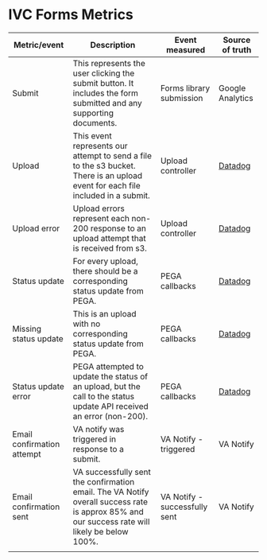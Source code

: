 # IVC Forms Metrics
| Metric/event               | Description                                                  | Event measured                | Source of truth  |
|----------------------------|--------------------------------------------------------------|-------------------------------|------------------|
| Submit                     | This represents the user clicking the submit button. It includes the form submitted and any supporting documents. | Forms library submission      | Google Analytics |
| Upload                     | This event represents our attempt to send a file to the s3 bucket. There is an upload event for each file included in a submit. | Upload controller             | [Datadog](https://vagov.ddog-gov.com/dashboard/zsa-453-at7/ivc-champva-forms)          |
| Upload error               | Upload errors represent each non-200 response to an upload attempt that is received from s3. | Upload controller             | [Datadog](https://vagov.ddog-gov.com/dashboard/zsa-453-at7/ivc-champva-forms)          |
| Status update              | For every upload, there should be a corresponding status update from PEGA. | PEGA callbacks                | [Datadog](https://vagov.ddog-gov.com/dashboard/zsa-453-at7/ivc-champva-forms)          |
| Missing status update      | This is an upload with no corresponding status update from PEGA. | PEGA callbacks                | [Datadog](https://vagov.ddog-gov.com/dashboard/zsa-453-at7/ivc-champva-forms)          |
| Status update error        | PEGA attempted to update the status of an upload, but the call to the status update API received an error (non-200). | PEGA callbacks                | [Datadog](https://vagov.ddog-gov.com/dashboard/zsa-453-at7/ivc-champva-forms)          |
| Email confirmation attempt | VA notify was triggered in response to a submit.             | VA Notify - triggered         | VA Notify        |
| Email confirmation sent    | VA successfully sent the confirmation email. The VA Notify overall success rate is approx 85% and our success rate will likely be below 100%. | VA Notify - successfully sent | VA Notify        |
|                            |                                                              |                               |                  |
